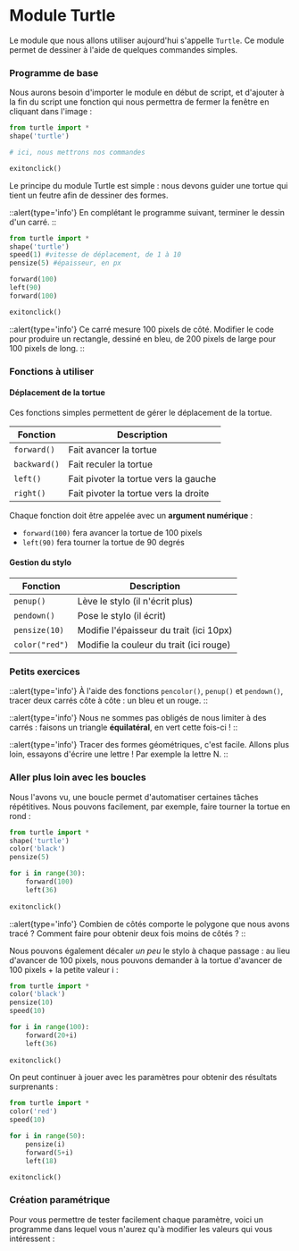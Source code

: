 # Module Turtle
Le module que nous allons utiliser aujourd'hui s'appelle `Turtle`. Ce module permet de dessiner à l'aide de quelques commandes simples.

### Programme de base
Nous aurons besoin d'importer le module en début de script, et d'ajouter à la fin du script une fonction qui nous permettra de fermer la fenêtre en cliquant dans l'image :

```py
from turtle import *
shape('turtle')

# ici, nous mettrons nos commandes

exitonclick()
```

Le principe du module Turtle est simple : nous devons guider une tortue qui tient un feutre afin de dessiner des formes.

::alert{type='info'}
En complétant le programme suivant, terminer le dessin d'un carré.
::

```py
from turtle import *
shape('turtle')
speed(1) #vitesse de déplacement, de 1 à 10
pensize(5) #épaisseur, en px

forward(100)
left(90)
forward(100)

exitonclick()
```

::alert{type='info'}
Ce carré mesure 100 pixels de côté. Modifier le code pour produire un rectangle, dessiné en bleu, de 200 pixels de large pour 100 pixels de long.
::

### Fonctions à utiliser
#### Déplacement de la tortue
Ces fonctions simples permettent de gérer le déplacement de la tortue.

| Fonction     | Description                           |
|--------------|---------------------------------------|
| `forward()`  | Fait avancer la tortue                |
| `backward()` | Fait reculer la tortue                |
| `left()`     | Fait pivoter la tortue vers la gauche |
| `right()`    | Fait pivoter la tortue vers la droite |


Chaque fonction doit être appelée avec un **argument numérique** :
- `forward(100)` fera avancer la tortue de 100 pixels
- `left(90)` fera tourner la tortue de 90 degrés

#### Gestion du stylo
| Fonction       | Description                             |
|----------------|-----------------------------------------|
| `penup()`      | Lève le stylo (il n'écrit plus)         |
| `pendown()`    | Pose le stylo (il écrit)                |
| `pensize(10)`  | Modifie l'épaisseur du trait (ici 10px) |
| `color("red")` | Modifie la couleur du trait (ici rouge) |

### Petits exercices
::alert{type='info'}
À l'aide des fonctions `pencolor()`, `penup()` et `pendown()`, tracer deux carrés côte à côte : un bleu et un rouge.
::

::alert{type='info'}
Nous ne sommes pas obligés de nous limiter à des carrés : faisons un triangle **équilatéral**, en vert cette fois-ci !
::

::alert{type='info'}
Tracer des formes géométriques, c'est facile. Allons plus loin, essayons d'écrire une lettre ! Par exemple la lettre N.
::

### Aller plus loin avec les boucles
Nous l'avons vu, une boucle permet d'automatiser certaines tâches répétitives. Nous pouvons facilement, par exemple, faire tourner la tortue en rond :

```py
from turtle import *
shape('turtle')
color('black')
pensize(5)

for i in range(30):
    forward(100)
    left(36)
    
exitonclick()
```

::alert{type='info'}
Combien de côtés comporte le polygone que nous avons tracé ? Comment faire pour obtenir deux fois moins de côtés ?
::

Nous pouvons également décaler *un peu* le stylo à chaque passage : au lieu d'avancer de 100 pixels, nous pouvons demander à la tortue d'avancer de 100 pixels + la petite valeur i :

```py
from turtle import *
color('black')
pensize(10)
speed(10)

for i in range(100):
    forward(20+i)
    left(36)
    
exitonclick()

```

On peut continuer à jouer avec les paramètres pour obtenir des résultats surprenants :
```py
from turtle import *
color('red')
speed(10)

for i in range(50):
    pensize(i)
    forward(5+i)
    left(18)

exitonclick()
```

### Création paramétrique
Pour vous permettre de tester facilement chaque paramètre, voici un programme dans lequel vous n'aurez qu'à modifier les valeurs qui vous intéressent :

